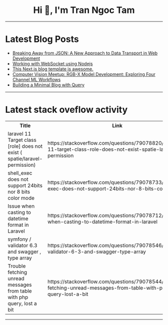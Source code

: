 <h1 align="center">Hi 👋, I'm Tran Ngoc Tam</h1>

---

# Latest Blog Posts 
<!-- BLOG-POST-LIST:START -->
- [Breaking Away from JSON: A New Approach to Data Transport in Web Development](https://dev.to/oftensometimes/breaking-away-from-json-a-new-approach-to-data-transport-in-web-development-1mbp)
- [Working with WebSocket using Nodejs](https://dev.to/keshav___dev/working-with-websocket-using-nodejs-db5)
- [This Next.js blog template is awesome.](https://dev.to/nextjser/this-nextjs-blog-template-is-awesome-ija)
- [Computer Vision Meetup: RGB-X Model Development: Exploring Four Channel ML Workflows](https://dev.to/voxel51/computer-vision-meetup-rgb-x-model-development-exploring-four-channel-ml-workflows-5hne)
- [Building a Minimal Blog with Query](https://dev.to/gc-victor/building-a-minimal-blog-with-query-2hj9)
<!-- BLOG-POST-LIST:END -->

---

# Latest stack oveflow activity
<table>
  <tr><th>Title</th><th>Link</th></tr>
  <!-- STACKOVERFLOW:START --><tr><td>laravel 11 Target class [role] does not exist &lpar; spatie/laravel-permission&rpar;</td><td>https://stackoverflow.com/questions/79078820/laravel-11-target-class-role-does-not-exist-spatie-laravel-permission</td></tr><tr><td>shell_exec does not support 24bits nor 8 bits color mode</td><td>https://stackoverflow.com/questions/79078733/shell-exec-does-not-support-24bits-nor-8-bits-color-mode</td></tr><tr><td>Issue when casting to datetime format in Laravel</td><td>https://stackoverflow.com/questions/79078712/issue-when-casting-to-datetime-format-in-laravel</td></tr><tr><td>symfony / validator 6.3 and swagger , type array</td><td>https://stackoverflow.com/questions/79078546/symfony-validator-6-3-and-swagger-type-array</td></tr><tr><td>Trouble fetching unread messages from table with php query, lost a bit</td><td>https://stackoverflow.com/questions/79078544/trouble-fetching-unread-messages-from-table-with-php-query-lost-a-bit</td></tr><!-- STACKOVERFLOW:END -->
</table>

---


